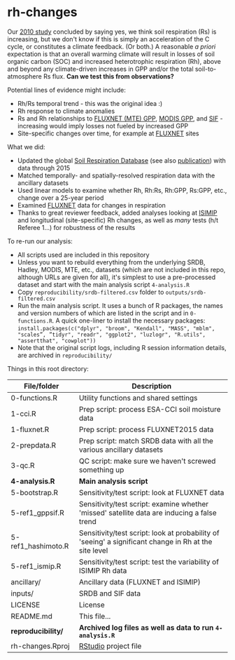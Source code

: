 # rh-changes

Our [2010 study](http://www.nature.com/nature/journal/v464/n7288/full/nature08930.html) concluded by saying yes, we think soil respiration (Rs) is increasing, but we don't know if this is simply an acceleration of the C cycle, or constitutes a climate feedback. (Or both.) A reasonable _a priori_ expectation is that an overall warming climate will result in losses of soil organic carbon (SOC) and increased heterotrophic respiration (Rh), above and beyond any climate-driven increases in GPP and/or the total soil-to-atmosphere Rs flux.  **Can we test this from observations?**

Potential lines of evidence might include:
- Rh/Rs temporal trend - this was the original idea :)
- Rh response to climate anomalies
- Rs and Rh relationships to [FLUXNET (MTE) GPP](http://dx.doi.org/10.1029/2010JG001566), [MODIS GPP](http://dx.doi.org/10.1016/j.rse.2004.12.011), and [SIF](http://dx.doi.org/10.1111/j.1365-2486.2009.01908.x) - increasing would imply losses not fueled by increased GPP
- Site-specific changes over time, for example at [FLUXNET](http://fluxnet.fluxdata.org) sites

What we did:
- Updated the global [Soil Respiration Database](https://github.com/bpbond/srdb) (see also [publication](http://www.biogeosciences.net/7/1915/2010/)) with data through 2015
- Matched temporally- and spatially-resolved respiration data with the ancillary datasets
- Used linear models to examine whether Rh, Rh:Rs, Rh:GPP, Rs:GPP, etc., change over a 25-year period
- Examined [FLUXNET](http://fluxnet.fluxdata.org//data/fluxnet2015-dataset/) data for changes in respiration
- Thanks to great reviewer feedback, added analyses looking at [ISIMIP](http://dx.doi.org/10.1088/1748-9326/12/1/010301) and longitudinal (site-specific) Rh changes, as well as _many_ tests (h/t Referee 1...) for robustness of the results

To re-run our analysis:
- All scripts used are included in this repository
- Unless you want to rebuild everything from the underlying SRDB, Hadley, MODIS, MTE, etc., datasets (which are not included in this repo, although URLs are given for all), it's simplest to use a pre-processed dataset and start with the main analysis script `4-analysis.R`
- Copy `reproducibility/srdb-filtered.csv` folder to `outputs/srdb-filtered.csv`
- Run the main analysis script. It uses a bunch of R packages, the names and version numbers of which are listed in the script and in `0-functions.R`. A quick one-liner to install the necessary packages: `install.packages(c("dplyr", "broom", "Kendall", "MASS", "mblm", "scales”, ”tidyr", "readr", "ggplot2", "luzlogr", "R.utils", "assertthat", "cowplot"))`
- Note that the original script logs, including R session information details, are archived in `reproducibility/`

Things in this root directory:

File/folder | Description
----------- | -------------
0-functions.R | Utility functions and shared settings
1-cci.R | Prep script: process ESA-CCI soil moisture data
1-fluxnet.R | Prep script: process FLUXNET2015 data
2-prepdata.R | Prep script: match SRDB data with all the various ancillary datasets
3-qc.R | QC script: make sure we haven't screwed something up 
**4-analysis.R** | **Main analysis script**
5-bootstrap.R | Sensitivity/test script: look at FLUXNET data
5-ref1_gppsif.R | Sensitivity/test script: examine whether 'missed' satellite data are inducing a false trend
5-ref1_hashimoto.R | Sensitivity/test script: look at probability of 'seeing' a significant change in Rh at the site level
5-ref1_ismip.R | Sensitivity/test script: test the variability of ISIMIP Rh data
ancillary/ | Ancillary data (FLUXNET and ISIMIP)
inputs/ | SRDB and SIF data
LICENSE | License
README.md | This file...
**reproducibility/** | **Archived log files as well as data to run `4-analysis.R`**
rh-changes.Rproj | [RStudio](https://www.rstudio.com) project file
